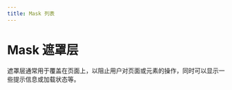 ```yaml
---
title: Mask 列表
---
```


# Mask 遮罩层

<div>

遮罩层通常用于覆盖在页面上，以阻止用户对页面或元素的操作，同时可以显示一些提示信息或加载状态等。

</div>
